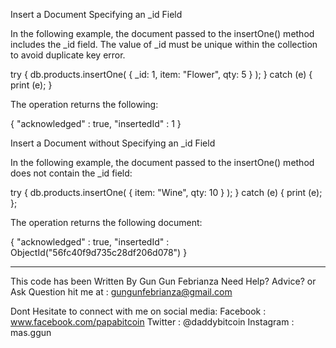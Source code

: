 Insert a Document Specifying an _id Field

In the following example, the document passed to the insertOne() method includes the _id field. The value of _id must be unique within the collection to avoid duplicate key error.

try {
   db.products.insertOne( { _id: 1, item: "Flower", qty: 5 } );
} catch (e) {
   print (e);
}

The operation returns the following:

{ "acknowledged" : true, "insertedId" : 1 }


Insert a Document without Specifying an _id Field

In the following example, the document passed to the insertOne() method does not contain the _id field:

try {
   db.products.insertOne( { item: "Wine", qty: 10 } );
} catch (e) {
   print (e);
};

The operation returns the following document:

{
   "acknowledged" : true,
   "insertedId" : ObjectId("56fc40f9d735c28df206d078")
}

--------------------------------------------------

This code has been Written By Gun Gun Febrianza
Need Help? Advice? or Ask Question hit me at :
gungunfebrianza@gmail.com

Dont Hesitate to connect with me on social media:
Facebook : www.facebook.com/papabitcoin
Twitter : @daddybitcoin
Instagram : mas.ggun